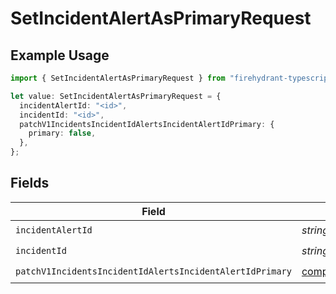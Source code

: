 # SetIncidentAlertAsPrimaryRequest

## Example Usage

```typescript
import { SetIncidentAlertAsPrimaryRequest } from "firehydrant-typescript-sdk/models/operations";

let value: SetIncidentAlertAsPrimaryRequest = {
  incidentAlertId: "<id>",
  incidentId: "<id>",
  patchV1IncidentsIncidentIdAlertsIncidentAlertIdPrimary: {
    primary: false,
  },
};
```

## Fields

| Field                                                                                                                                                  | Type                                                                                                                                                   | Required                                                                                                                                               | Description                                                                                                                                            |
| ------------------------------------------------------------------------------------------------------------------------------------------------------ | ------------------------------------------------------------------------------------------------------------------------------------------------------ | ------------------------------------------------------------------------------------------------------------------------------------------------------ | ------------------------------------------------------------------------------------------------------------------------------------------------------ |
| `incidentAlertId`                                                                                                                                      | *string*                                                                                                                                               | :heavy_check_mark:                                                                                                                                     | N/A                                                                                                                                                    |
| `incidentId`                                                                                                                                           | *string*                                                                                                                                               | :heavy_check_mark:                                                                                                                                     | N/A                                                                                                                                                    |
| `patchV1IncidentsIncidentIdAlertsIncidentAlertIdPrimary`                                                                                               | [components.PatchV1IncidentsIncidentIdAlertsIncidentAlertIdPrimary](../../models/components/patchv1incidentsincidentidalertsincidentalertidprimary.md) | :heavy_check_mark:                                                                                                                                     | N/A                                                                                                                                                    |